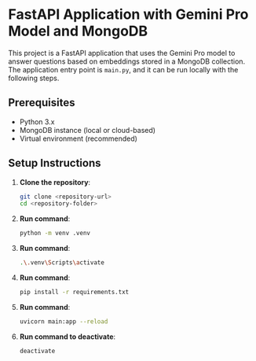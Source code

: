 # FastAPI Application with Gemini Pro Model and MongoDB

This project is a FastAPI application that uses the Gemini Pro model to answer questions based on embeddings stored in a MongoDB collection. The application entry point is `main.py`, and it can be run locally with the following steps.

## Prerequisites

- Python 3.x
- MongoDB instance (local or cloud-based)
- Virtual environment (recommended)

## Setup Instructions

1. **Clone the repository**:
   ```bash
   git clone <repository-url>
   cd <repository-folder>
   
2. **Run command**:
   ```bash
   python -m venv .venv
   
4. **Run command**:
   ```bash
   .\.venv\Scripts\activate
   
5. **Run command**:
   ```bash
   pip install -r requirements.txt
   
6. **Run command**:
   ```bash
   uvicorn main:app --reload

7. **Run command to deactivate**:
   ```bash
   deactivate
